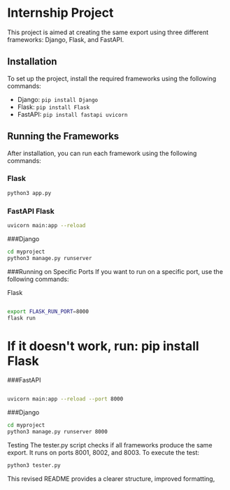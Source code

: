 # Internship Project

This project is aimed at creating the same export using three different frameworks: Django, Flask, and FastAPI.

## Installation

To set up the project, install the required frameworks using the following commands:

- Django: `pip install Django`
- Flask: `pip install Flask`
- FastAPI: `pip install fastapi uvicorn`

## Running the Frameworks

After installation, you can run each framework using the following commands:

### Flask

```bash
python3 app.py
```

###  FastAPI Flask
```bash
uvicorn main:app --reload
```

###Django
```bash
cd myproject
python3 manage.py runserver
```

###Running on Specific Ports
If you want to run on a specific port, use the following commands:

Flask
```bash

export FLASK_RUN_PORT=8000
flask run
```
# If it doesn't work, run: pip install Flask

###FastAPI
```bash

uvicorn main:app --reload --port 8000
```

###Django
```bash
cd myproject
python3 manage.py runserver 8000
```

Testing
The tester.py script checks if all frameworks produce the same export. It runs on ports 8001, 8002, and 8003. To execute the test:

```bash
python3 tester.py
```
This revised README provides a clearer structure, improved formatting,
